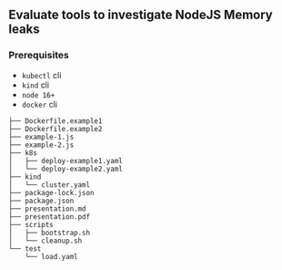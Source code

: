 ## Evaluate tools to investigate NodeJS Memory leaks

### Prerequisites
- `kubectl` cli
- `kind` cli
- `node 16+`
- `docker` cli

```
├── Dockerfile.example1
├── Dockerfile.example2
├── example-1.js
├── example-2.js
├── k8s
│   ├── deploy-example1.yaml
│   └── deploy-example2.yaml
├── kind
│   └── cluster.yaml
├── package-lock.json
├── package.json
├── presentation.md
├── presentation.pdf
├── scripts
│   ├── bootstrap.sh
│   └── cleanup.sh
└── test
    └── load.yaml
```
